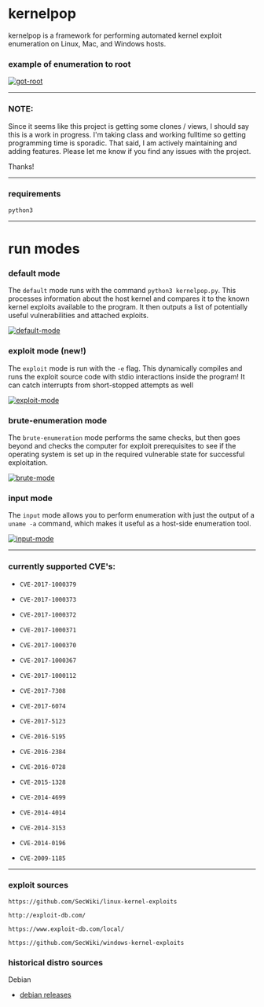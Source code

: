 # kernelpop

kernelpop is a framework for performing automated kernel exploit enumeration on Linux, Mac, and Windows hosts.

### example of enumeration to root

[![got-root](https://asciinema.org/a/I5xL9u0eR4eVU8gwwjOYBd24U.png "got-root")](https://asciinema.org/a/I5xL9u0eR4eVU8gwwjOYBd24U.png)

---

### NOTE:

Since it seems like this project is getting some clones / views, I should say this is a work in progress. I'm taking 
class and working fulltime so getting programming time is sporadic. That said, I am actively maintaining and adding
features. Please let me know if you find any issues with the project.

Thanks!

---

### requirements

`python3`

---

# run modes

### default mode

The `default` mode runs with the command `python3 kernelpop.py`. This processes information about the
host kernel and compares it to the known kernel exploits available to the program. It then outputs a list of
potentially useful vulnerabilities and attached exploits.

[![default-mode](https://asciinema.org/a/JIi7d52Le8YoBPpw06jeoHvSJ.png "default asciinema")](https://asciinema.org/a/JIi7d52Le8YoBPpw06jeoHvSJ)


### exploit mode (new!)

The `exploit` mode is run with the `-e` flag. This dynamically compiles and runs the exploit source code with stdio
interactions inside the program! It can catch interrupts from short-stopped attempts as well

[![exploit-mode](https://asciinema.org/a/a8z5dCqOmemSPznuZPDxp7aAW.png)](https://asciinema.org/a/a8z5dCqOmemSPznuZPDxp7aAW)

### brute-enumeration mode

The `brute-enumeration` mode performs the same checks, but then
goes beyond and checks the computer for exploit prerequisites to see if the operating system is set up in the
required vulnerable state for successful exploitation. 

[![brute-mode](https://asciinema.org/a/7X4fKZN9R2pJKUrqmFZsK33fd.png "brute asciinema")](https://asciinema.org/a/7X4fKZN9R2pJKUrqmFZsK33fd)

### input mode

The `input` mode allows you to perform enumeration with just the output of a `uname -a` command, 
which makes it useful as a host-side enumeration tool.

[![input-mode](https://asciinema.org/a/8gBOYZi5vVcHJmxKqRdyLizy2.png "input asciinema")](https://asciinema.org/a/8gBOYZi5vVcHJmxKqRdyLizy2)

---

### currently supported CVE's:

* `CVE-2017-1000379`

* `CVE-2017-1000373`

* `CVE-2017-1000372`

* `CVE-2017-1000371`

* `CVE-2017-1000370`

* `CVE-2017-1000367`

* `CVE-2017-1000112`

* `CVE-2017-7308`

* `CVE-2017-6074`

* `CVE-2017-5123`

* `CVE-2016-5195`

* `CVE-2016-2384`

* `CVE-2016-0728`

* `CVE-2015-1328`

* `CVE-2014-4699`

* `CVE-2014-4014`

* `CVE-2014-3153`

* `CVE-2014-0196`

* `CVE-2009-1185`

---

### exploit sources

`https://github.com/SecWiki/linux-kernel-exploits`

`http://exploit-db.com/`

`https://www.exploit-db.com/local/`

`https://github.com/SecWiki/windows-kernel-exploits`

### historical distro sources

Debian

* [debian releases](http://cdimage.debian.org/cdimage/archive/)

